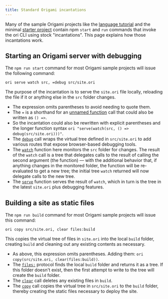 ```yaml
---
title: Standard Origami incantations
---
```


Many of the sample Origami projects like the [language tutorial](https://github.com/WebOrigami/language-intro) and the minimal [starter project](https://github.com/WebOrigami/origami-start) contain npm `start` and `run` commands that invoke the ori CLI using stock "incantations". This page explains how those incantations work.

## Starting an Origami server with debugging

The `npm run start` command for most Origami sample projects will issue the following command:

```
ori serve watch src, =debug src/site.ori
```

The purpose of the incantation is to serve the `site.ori` file locally, reloading the file if it or anything else in the `src` folder changes.

- The expression omits parentheses to avoid needing to quote them.
- The `=` is a shorthand for an [unnamed function](/language/syntax.html#lambdas-unnamed-functions) call that could also be written as `() =>`.
- So the incantation could also be rewritten with explicit parentheses and the longer function syntax `ori "serve(watch(src, () => debug(src/site.ori)))"`.
- The [`debug`](/builtins/dev/debug.html) call wraps the virtual tree defined in `src/site.ori` to add various routes that expose browser-based debugging tools.
- The [`watch`](/builtins/dev/watch.html) function here monitors the `src` folder for changes. The result of the `watch` call is a tree that delegates calls to the result of calling the second argument (the function) — with the additional behavior that, if anything changes in the monitored folder, the function will be re-evaluated to get a new tree; the initial tree `watch` returned will now delegate calls to the new tree.
- The [`serve`](/builtins/dev/serve.html) function serves the result of `watch`, which in turn is the tree in the latest `site.ori` plus debugging features.

## Building a site as static files

The `npm run build` command for most Origami sample projects will issue this command:

```
ori copy src/site.ori, clear files:build
```

This copies the virtual tree of files in `site.ori` into the local `build` folder, creating `build` and cleaning out any existing contents as necessary.

- As above, this expression omits parentheses. Adding them: `ori copy(src/site.ori, clear(files:build))`.
- The [`files:`](/builtins/protocol/files.html) protocol finds the local `build` folder and returns it as a tree. If this folder doesn't exist, then the first attempt to write to the tree will create the `build` folder.
- The [`clear`](/builtins/tree/clear.html) call deletes any existing files in `build`.
- The [`copy`](/builtins/dev/copy.html) call copies the virtual tree in `src/site.ori` to the `build` folder, thereby creating the static files necessary to deploy the site.
